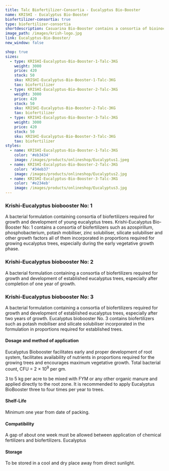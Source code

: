 ```yaml
---
title: Talc Biofertilizer-Consortia - Eucalyptus Bio-Booster
name: KRISHI - Eucalyptus Bio-Booster
biofertilizer-consortia: true
type: biofertilizer-consortia
shortdescription: Casuarina Bio-Booster contains a consortia of bioinoculants
image_path: /images/krish-logo.jpg
link: Eucalyptus-Bio-Booster/
new_window: false

shop: true
sizes:
  - type: KRISHI-Eucalyptus-Bio-Booster-1-Talc-3KG
    weight: 3000
    price: 420
    stock: 50
    sku: KRISHI-Eucalyptus-Bio-Booster-1-Talc-3KG
    tax: biofertilizer
  - type: KRISHI-Eucalyptus-Bio-Booster-2-Talc-3KG
    weight: 3000
    price: 420
    stock: 50
    sku: KRISHI-Eucalyptus-Bio-Booster-2-Talc-3KG
    tax: biofertilizer
  - type: KRISHI-Eucalyptus-Bio-Booster-3-Talc-3KG
    weight: 3000
    price: 420
    stock: 50
    sku: KRISHI-Eucalyptus-Bio-Booster-3-Talc-3KG
    tax: biofertilizer
styles:
  - name: KRISHI-Eucalyptus-Bio-Booster-1-Talc-3KG
    color: '#eb3434'
    image: /images/products/onlineshop/Eucalyptus1.jpeg
  - name: KRISHI-Eucalyptus-Bio-Booster-2-Talc-3KG
    color: '#34eb37'
    image: /images/products/onlineshop/Eucalyptus2.jpg
  - name: KRISHI-Eucalyptus-Bio-Booster-3-Talc-3KG
    color: '#e234eb'
    image: /images/products/onlineshop/Eucalyptus3.jpg
---
```

### Krishi-Eucalyptus biobooster No: 1
A bacterial formulation containing consortia of biofertilizers required for growth and development of young eucalyptus trees. Krishi-Eucalyptus Bio-Booster No: 1 contains a consortia of biofertilizers such as azospirillum, phosphobacterium, potash mobiliser, zinc solubiliser, silicate solubiliser and other growth factors all of them incorporated in proportions required for growing eucalyptus trees, especially during the early vegetative growth phase.
### Krishi-Eucalyptus biobooster No: 2
A bacterial formulation containing a consortia of biofertilizers required for growth and development of established eucalyptus trees, especially after completion of one year of growth. 
### Krishi-Eucalyptus biobooster No: 3
A bacterial formulation containing a consortia of biofertilizers required for growth and development of established eucalyptus trees, especially after two years of growth. Eucalyptus biobooster No. 3 contains biofertilizers such as potash mobiliser and silicate solubiliser incorporated in the formulation in proportions required for established trees. 
#### Dosage and method of application 

Eucalyptus Biobooster facilitates early and proper development of root system, facilitates availability of nutrients in proportions required for the growing trees and encourages maximum vegetative growth. Total bacterial count, CFU = 2 × 10<sup>9</sup> per gm.

3 to 5 kg per acre to be mixed with FYM or any other organic manure and applied directly to the root zone. It is recommended to apply Eucalyptus BioBooster three to four times per year to trees.
#### Shelf-Life
Minimum one year from date of packing.
#### Compatibility
A gap of about one week must be allowed between application of chemical fertilizers and biofertilizers. Eucalyptus
#### Storage
To be stored in a cool and dry place away from direct sunlight.